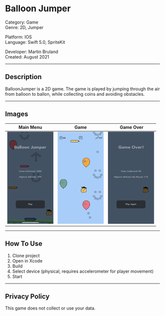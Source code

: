 # Balloon Jumper

Category: Game    
Genre: 2D, Jumper   

Platform: IOS   
Language: Swift 5.0, SpriteKit      

Developer: Martin Bruland   
Created: August 2021    

-------------------------------------------
## Description
BalloonJumper is a 2D game. The game is played by jumping through the air from balloon to ballon, while collecting coins and avoiding obstacles.

-------------------------------------------
## Images
Main Menu | Game | Game Over
------------ | ------------- | ------------- 
<img src="https://github.com/MartinBruland/BalloonJumper/blob/main/Images/startmenu.PNG" width="150" height="300"> | <img src="https://github.com/MartinBruland/BalloonJumper/blob/main/Images/game.PNG" width="150" height="300"> | <img src="https://github.com/MartinBruland/BalloonJumper/blob/main/Images/gameover.PNG" width="150" height="300">     

-------------------------------------------
## How To Use
1. Clone project
2. Open in Xcode
3. Build
4. Select device (physical, requires accelerometer for player movement)
5. Start

-------------------------------------------
## Privacy Policy 
This game does not collect or use your data.

